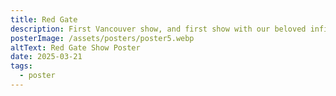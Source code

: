 ```yaml
---
title: Red Gate
description: First Vancouver show, and first show with our beloved infidelity
posterImage: /assets/posters/poster5.webp
altText: Red Gate Show Poster
date: 2025-03-21
tags:
  - poster
---
```

